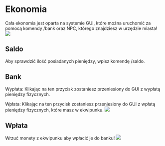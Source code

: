 # Ekonomia

Cała ekonomia jest oparta na systemie GUI, które można uruchomić za 
pomocą komendy /bank oraz NPC, którego znajdziesz w urzędzie miasta!
![](https://imgur.com/TM7Y2Vj)
## Saldo
Aby sprawdzić ilość posiadanych pieniędzy, wpisz komendę /saldo.
## Bank
Wypłata: Klikając na ten przycisk zostaniesz przeniesiony do GUI z wypłatą pieniędzy fizycznych.

Wpłata: Klikając na ten przycisk zostaniesz przeniesiony do GUI z wpłatą pieniędzy fizycznych, które masz w ekwipunku.
![](https://imgur.com/ALxo2Hl)

## Wpłata
Wrzuć monety z ekwipunku aby wpłacić je do banku! 
![](https://imgur.com/3LqAJoz)


